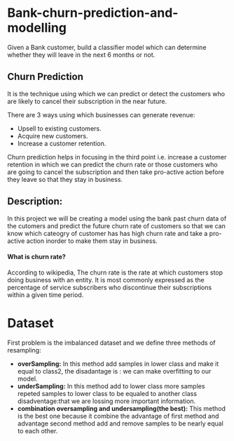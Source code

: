 # Bank-churn-prediction-and-modelling
Given a Bank customer, build a classifier model which can determine whether they will leave in the next 6 months or not.

## Churn Prediction
It is the technique using which we can predict or detect the customers who are likely to cancel their subscription in the near future.

There are 3 ways using which businesses can generate revenue:
* Upsell to existing customers.
* Acquire new customers.
* Increase a customer retention.

Churn prediction helps in focusing in the third point i.e. increase a customer retention in which we can predict the churn rate or those customers who are going to cancel the subscription and then take pro-active action before they leave so that they stay in business.

## Description:

In this project we will be creating a model using the bank past churn data of the cutomers and predict the future churn rate of customers so that we can know which cateogry of customer has has high churn rate and take a pro-active action inorder to make them stay in business.

#### What is churn rate?

According to wikipedia, The churn rate is the rate at which customers stop doing business with an entity. It is most commonly expressed as the percentage of service subscribers who discontinue their subscriptions within a given time period.

# Dataset

First problem is the imbalanced dataset and we define three methods of resampling:
  * **overSampling:** In this method add samples in lower class and make it equal to class2, the disadantage is : we can make overfitting to our model.
  * **underSampling:** In this method add to lower class more samples repeted samples to lower class to be equaled to another class disadventage:that we are lossing more important information.
  * **combination oversampling and undersampling(the best):** This method is the best one because it combine the advantage of first method and advantage second method add and remove samples to be nearly equal to each other.
